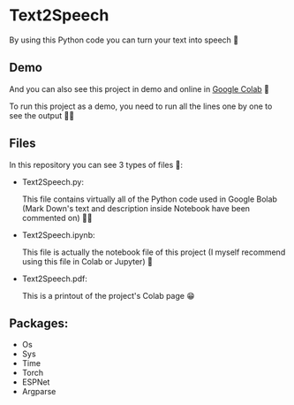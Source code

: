 # Text2Speech

By using this Python code you can turn your text into speech 🤩

## Demo

And you can also see this project in demo and online in [Google Colab](https://colab.research.google.com/drive/1iBJmwcK_XeHHPS4Tko2mxY5JyXob8I-D?usp=sharing) 🔗

To run this project as a demo, you need to run all the lines one by one to see the output 🙂🙃

## Files

In this repository you can see 3 types of files 🤔:
- Text2Speech.py:

  This file contains virtually all of the Python code used in Google Bolab (Mark Down's text and description inside Notebook have been commented on) 🙂🙃

- Text2Speech.ipynb:

  This file is actually the notebook file of this project (I myself recommend using this file in Colab or Jupyter) 🤩

- Text2Speech.pdf:

  This is a printout of the project's Colab page 😁

## Packages:

  - Os
  - Sys
  - Time
  - Torch
  - ESPNet
  - Argparse  
